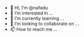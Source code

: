 - 👋 Hi, I’m @nafadu
- 👀 I’m interested in ...
- 🌱 I’m currently learning ...
- 💞️ I’m looking to collaborate on ...
- 📫 How to reach me ...

<!---
nafadu/nafadu is a ✨ special ✨ repository because its `README.md` (this file) appears on your GitHub profile.
You can click the Preview link to take a look at your changes.
--->
